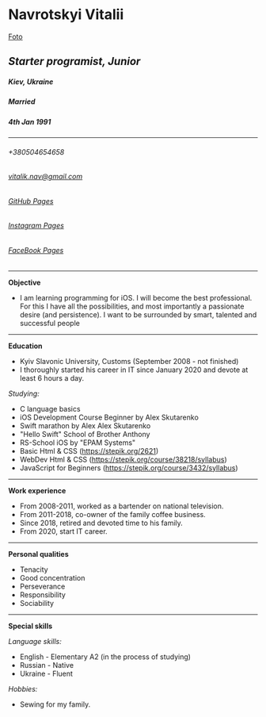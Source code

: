 # **Navrotskyi Vitalii**
[Foto](https://ibb.co/K7BXYGg)
## *Starter programist, Junior*
##### Kiev, Ukraine
##### Married
##### 4th Jan 1991
---
###### +380504654658
###### [vitalik.nav@gmail.com](vitalik.nav@gmail.com)
###### [GitHub Pages](https://github.com/VNavrockij)
###### [Instagram Pages](https://www.instagram.com/v.nvrck)
###### [FaceBook Pages](https://www.facebook.com/navrotskyivitalii)
---
**Objective**

- I am learning programming for iOS. I will become the best professional. For this I have all the possibilities, and most importantly a passionate desire (and persistence). I want to be surrounded by smart, talented and successful people
---
**Education**

- Kyiv Slavonic University, Customs (September 2008 - not finished)
- I thoroughly started his career in IT since January 2020 and devote at least 6 hours a day.

*Studying:*
 * C language basics
 * iOS Development Course Beginner by Alex Skutarenko
 * Swift marathon by Alex Alex Skutarenko
 * "Hello Swift" School of Brother Anthony
 * RS-School iOS by "EPAM Systems"
 * Basic Html & CSS (https://stepik.org/2621)
 * WebDev Html & CSS (https://stepik.org/course/38218/syllabus)
 * JavaScript for Beginners (https://stepik.org/course/3432/syllabus)
 
---
**Work experience**

- From 2008-2011, worked as a bartender on national television.
- From 2011-2018, co-owner of the family coffee business.
- Since 2018, retired and devoted time to his family.
- From 2020, start IT career.
---
**Personal qualities**

- Tenacity
- Good concentration
- Perseverance
- Responsibility
- Sociability
---
**Special skills**

*Language skills:*
 * English - Elementary A2 (in the process of studying)
 * Russian - Native
 * Ukraine - Fluent

 *Hobbies:*
 * Sewing for my family.
